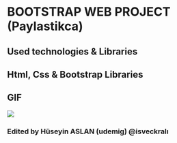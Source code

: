 # BOOTSTRAP WEB PROJECT (Paylastikca)

## Used technologies & Libraries

## Html, Css & Bootstrap Libraries


## GIF

![](images/1.gif)

###  Edited by Hüseyin ASLAN (udemig) @isveckralı
